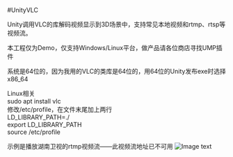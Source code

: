 #UnityVLC

Unity调用VLC的库解码视频显示到3D场景中，支持常见本地视频和rtmp、rtsp等视频流。

本工程仅为Demo，仅支持Windows/Linux平台，做产品请各位商店寻找UMP插件

系统是64位的，因为我用的VLC的类库是64位的，用64位的Unity发布exe时选择x86_64 

Linux相关  
sudo apt install vlc  
修改/etc/profile，在文件末尾加上两行  
LD_LIBRARY_PATH=./  
export LD_LIBRARY_PATH  
source /etc/profile  

示例是播放湖南卫视的rtmp视频流——此视频流地址已不可用
![Image text](https://images.gitee.com/uploads/images/2019/0626/100814_893f7478_80624.jpeg)